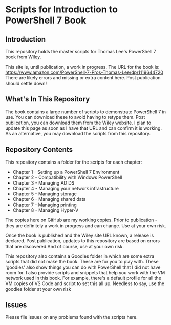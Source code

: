 # Scripts for Introduction to PowerShell 7 Book

## Introduction

This repository holds the master scripts for Thomas Lee's PowerShell 7 book from Wiley.

This site is, until publication, a work in progress. 
The URL for the book is: https://www.amazon.com/PowerShell-7-Pros-Thomas-Lee/dp/1119644720
There are likely errors and missing or extra content here. 
Post publication should settle down!

## What's In This Repository

The book contains a large number of scripts to demonstrate PowerShell 7 in use.
You can download these to avoid having to retype them.
Post publication, you can download them from the Wiley website.
I plan to update this page as soon as I have that URL and can confirm it is working.
As an alternative, you may download the scripts from this repository.

## Repository Contents

This repository contains a folder for the scripts for each chapter:

* Chapter 1 - Setting up a PowerShell 7 Environment
* Chapter 2 - Compatibility with Windows PowerShell
* Chapter 3 - Managing AD DS
* Chapter 4 - Managing your network infrastructure
* Chapter 5 - Managing storage
* Chapter 6 - Managing shared data
* Chapter 7 - Managing printing
* Chapter 8 - Managing Hyper-V
  
The copies here on GitHub are my working copies.
Prior to publication - they are definitely a work in progress and can change.
Use at your own risk.

Once the book is published and the Wiley site URL known, a release is declared.
Post publication, updates to this repository are based on errors that are discovered.And of course, use at your own risk.

This repository also contains a Goodies folder in which are some extra scripts that did not make the book. These are for you to play with.
These 'goodies' also show things you can do with PowerShell that I did not have room for.
I also provide scripts and snippets that help you work with the VM network used in this book.
For example, there's a default profile for all the VM copies of VS Code and script to set this all up. 
Needless to say, use the goodies folder at your own risk

## Issues

Please file issues on any problems found with the scripts here.
